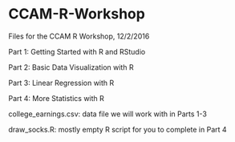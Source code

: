 # CCAM-R-Workshop
Files for the CCAM R Workshop, 12/2/2016

Part 1: Getting Started with R and RStudio

Part 2: Basic Data Visualization with R

Part 3: Linear Regression with R

Part 4: More Statistics with R

college_earnings.csv: data file we will work with in Parts 1-3

draw_socks.R: mostly empty R script for you to complete in Part 4
